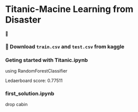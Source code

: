 # Titanic-Macine Learning from Disaster
:ship: 


### 🔨 Download `train.csv` and `test.csv` from kaggle


### Geting started with Titanic.ipynb
using RandomForestClassifier

Ledaerboard score: 0.77511

### first_solution.ipynb
drop cabin


